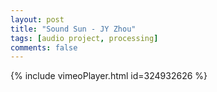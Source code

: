 ```yaml
---
layout: post
title: "Sound Sun - JY Zhou"
tags: [audio project, processing]
comments: false
---
```

{% include vimeoPlayer.html id=324932626 %}
